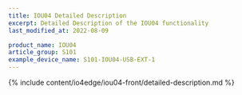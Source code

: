 ```yaml
---
title: IOU04 Detailed Description
excerpt: Detailed Description of the IOU04 functionality
last_modified_at: 2022-08-09

product_name: IOU04
article_group: S101
example_device_name: S101-IOU04-USB-EXT-1
---
```


{% include content/io4edge/iou04-front/detailed-description.md %}
